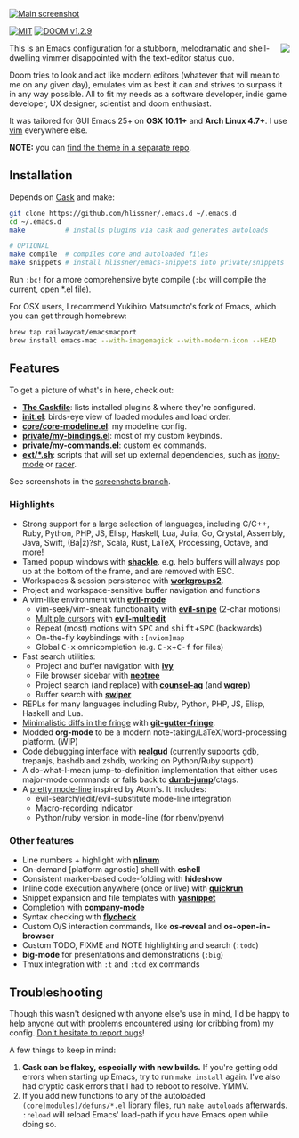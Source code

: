[![Main screenshot](https://raw.githubusercontent.com/hlissner/.emacs.d/screenshots/main.png?raw=true)][sc]

[![MIT](https://img.shields.io/badge/license-MIT-green.svg)](./LICENSE)
[![DOOM v1.2.9](https://img.shields.io/badge/DOOM-v1.2.9-blue.svg)](./init.el)

<a href="http://ultravioletbat.deviantart.com/art/Yay-Evil-111710573">
  <img src="https://raw.githubusercontent.com/hlissner/.emacs.d/screenshots/cacochan.png" align="right" />
</a>

This is an Emacs configuration for a stubborn, melodramatic and
shell-dwelling vimmer disappointed with the text-editor status quo.

Doom tries to look and act like modern editors (whatever that will
mean to me on any given day), emulates vim as best it can and strives
to surpass it in any way possible. All to fit my needs as a software
developer, indie game developer, UX designer, scientist and doom
enthusiast.

It was tailored for GUI Emacs 25+ on **OSX 10.11+** and
**Arch Linux 4.7+**. I use [vim] everywhere else.

**NOTE:** you can [find the theme in a separate repo][doom-theme].

## Installation

Depends on [Cask] and make:

```bash
git clone https://github.com/hlissner/.emacs.d ~/.emacs.d
cd ~/.emacs.d
make          # installs plugins via cask and generates autoloads

# OPTIONAL
make compile  # compiles core and autoloaded files
make snippets # install hlissner/emacs-snippets into private/snippets
```

Run `:bc!` for a more comprehensive byte compile (`:bc` will compile
the current, open *.el file).

For OSX users, I recommend Yukihiro Matsumoto's fork of Emacs, which
you can get through homebrew:

```bash
brew tap railwaycat/emacsmacport
brew install emacs-mac --with-imagemagick --with-modern-icon --HEAD
```

## Features

To get a picture of what's in here, check out:

* **[The Caskfile](Cask)**: lists installed plugins & where they're
  configured.
* **[init.el](init.el)**: birds-eye view of loaded modules and load
  order.
* **[core/core-modeline.el](core/core-modeline.el)**: my modeline
  config.
* **[private/my-bindings.el](private/my-bindings.el)**: most of my
  custom keybinds.
* **[private/my-commands.el](private/my-commands.el)**: custom ex
  commands.
* **[ext/*.sh](ext/)**: scripts that will set up external
  dependencies, such as [irony-mode] or [racer].

See screenshots in the [screenshots branch][sc].

### Highlights

* Strong support for a large selection of languages, including C/C++,
  Ruby, Python, PHP, JS, Elisp, Haskell, Lua, Julia, Go, Crystal,
  Assembly, Java, Swift, (Ba|z)?sh, Scala, Rust, LaTeX, Processing,
  Octave, and more!
* Tamed popup windows with **[shackle]**. e.g. help buffers will
  always pop up at the bottom of the frame, and are removed with ESC.
* Workspaces & session persistence with **[workgroups2]**.
* Project and workspace-sensitive buffer navigation and functions
* A vim-like environment with **[evil-mode]**
  * vim-seek/vim-sneak functionality with **[evil-snipe]** (2-char
    motions)
  * [Multiple cursors][sc-multiedit] with **[evil-multiedit]**
  * Repeat (most) motions with <kbd>SPC</kbd> and
    <kbd>shift</kbd>+<kbd>SPC</kbd> (backwards)
  * On-the-fly keybindings with `:[nviom]map`
  * Global <kbd>C-x</kbd> omnicompletion (e.g.
    <kbd>C-x</kbd>+<kbd>C-f</kbd> for files)
* Fast search utilities:
  * Project and buffer navigation with **[ivy]**
  * File browser sidebar with **[neotree]**
  * Project search (and replace) with **[counsel-ag]** (and
    **[wgrep]**)
  * Buffer search with **[swiper]**
* REPLs for many languages including Ruby, Python, PHP, JS, Elisp,
  Haskell and Lua.
* [Minimalistic diffs in the fringe][sc-diffs] with **[git-gutter-fringe]**.
* Modded **org-mode** to be a modern note-taking/LaTeX/word-processing
  platform. (WIP)
* Code debugging interface with **[realgud]** (currently supports gdb,
  trepanjs, bashdb and zshdb, working on Python/Ruby support)
* A do-what-I-mean jump-to-definition implementation that either uses
  major-mode commands or falls back to **[dumb-jump]**/ctags.
* A [pretty mode-line](core/core-modeline.el) inspired by Atom's. It
  includes:
  * evil-search/iedit/evil-substitute mode-line integration
  * Macro-recording indicator
  * Python/ruby version in mode-line (for rbenv/pyenv)


### Other features

* Line numbers + highlight with **[nlinum]**
* On-demand [platform agnostic] shell with **eshell**
* Consistent marker-based code-folding with **hideshow**
* Inline code execution anywhere (once or live) with **[quickrun]**
* Snippet expansion and file templates with **[yasnippet]**
* Completion with **[company-mode]**
* Syntax checking with **[flycheck]**
* Custom O/S interaction commands, like **os-reveal** and
  **os-open-in-browser**
* Custom TODO, FIXME and NOTE highlighting and search (`:todo`)
* **big-mode** for presentations and demonstrations (`:big`)
* Tmux integration with `:t` and `:tcd` ex commands


## Troubleshooting

Though this wasn't designed with anyone else's use in mind, I'd be
happy to help anyone out with problems encountered using (or cribbing
from) my config. [Don't hesitate to report bugs](https://github.com/hlissner/.emacs.d/issues/new)!

A few things to keep in mind:

1. **Cask can be flakey, especially with new builds.** If you're
   getting odd errors when starting up Emacs, try to run `make
   install` again. I've also had cryptic cask errors that I had to
   reboot to resolve. YMMV.
2. If you add new functions to any of the autoloaded
   `(core|modules)/defuns/*.el` library files, run `make autoloads`
   afterwards. `:reload` will reload Emacs' load-path if you have
   Emacs open while doing so.


[yay-evil]: http://ultravioletbat.deviantart.com/art/Yay-Evil-111710573
[Cask]: https://github.com/cask/cask
[Homebrew]: http://brew.sh

[auto-yasnippet]: https://melpa.org/#/auto-yasnippet
[company-mode]: https://melpa.org/#/company
[counsel-ag]: https://melpa.org/#/counsel
[dumb-jump]: https://melpa.org/#/dumb-jump
[evil-mode]: https://melpa.org/#/evil
[evil-multiedit]: https://melpa.org/#/evil-multiedit
[evil-snipe]: https://melpa.org/#/evil-snipe
[flycheck]: https://melpa.org/#/flycheck
[git-gutter-fringe]: https://melpa.org/#/git-gutter-fringe
[irony-mode]: https://github.com/Sarcasm/irony-mode
[ivy]: https://melpa.org/#/ivy
[neotree]: https://melpa.org/#/neotree
[nlinum]: http://elpa.gnu.org/packages/nlinum.html
[quickrun]: https://melpa.org/#/quickrun
[racer]: https://github.com/phildawes/racer
[realgud]: https://melpa.org/#/realgud
[repl-toggle]: https://melpa.org/#/repl-toggle
[shackle]: https://melpa.org/#/shackle
[swiper]: https://melpa.org/#/swiper
[wgrep]: https://melpa.org/#/wgrep
[workgroups2]: https://melpa.org/#/workgroups2
[yasnippet]: https://melpa.org/#/yasnippet

[sc]: https://github.com/hlissner/.emacs.d/tree/screenshots
[sc-diffs]: https://github.com/hlissner/.emacs.d/blob/screenshots/git-gutter.png?raw=true
[sc-multiedit]: https://raw.githubusercontent.com/hlissner/evil-multiedit/screenshots/main.gif?raw=true
[vim]: https://github.com/hlissner/.vim
[doom-theme]: https://github.com/hlissner/emacs-doom-theme
